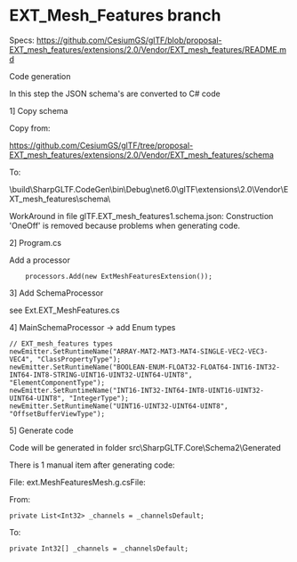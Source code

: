 # EXT_Mesh_Features branch

Specs: https://github.com/CesiumGS/glTF/blob/proposal-EXT_mesh_features/extensions/2.0/Vendor/EXT_mesh_features/README.md

Code generation

In this step the JSON schema's are converted to C# code

1] Copy schema

Copy from: 

https://github.com/CesiumGS/glTF/tree/proposal-EXT_mesh_features/extensions/2.0/Vendor/EXT_mesh_features/schema

To:

\build\SharpGLTF.CodeGen\bin\Debug\net6.0\glTF\extensions\2.0\Vendor\EXT_mesh_features\schema\

WorkAround in file glTF.EXT_mesh_features1.schema.json: Construction 'OneOff' is removed because problems when 
generating code.

2] Program.cs

Add a processor

```
    processors.Add(new ExtMeshFeaturesExtension());
```

3] Add SchemaProcessor

see Ext.EXT_MeshFeatures.cs

4] MainSchemaProcessor -> add Enum types

```
// EXT_mesh_features types
newEmitter.SetRuntimeName("ARRAY-MAT2-MAT3-MAT4-SINGLE-VEC2-VEC3-VEC4", "ClassPropertyType");
newEmitter.SetRuntimeName("BOOLEAN-ENUM-FLOAT32-FLOAT64-INT16-INT32-INT64-INT8-STRING-UINT16-UINT32-UINT64-UINT8", "ElementComponentType");
newEmitter.SetRuntimeName("INT16-INT32-INT64-INT8-UINT16-UINT32-UINT64-UINT8", "IntegerType");
newEmitter.SetRuntimeName("UINT16-UINT32-UINT64-UINT8", "OffsetBufferViewType");
```

5] Generate code

Code will be generated in folder src\SharpGLTF.Core\Schema2\Generated

There is 1 manual item after generating code: 

File: ext.MeshFeaturesMesh.g.csFile:  

From:

```
private List<Int32> _channels = _channelsDefault;
```

To:

```
private Int32[] _channels = _channelsDefault;
```

